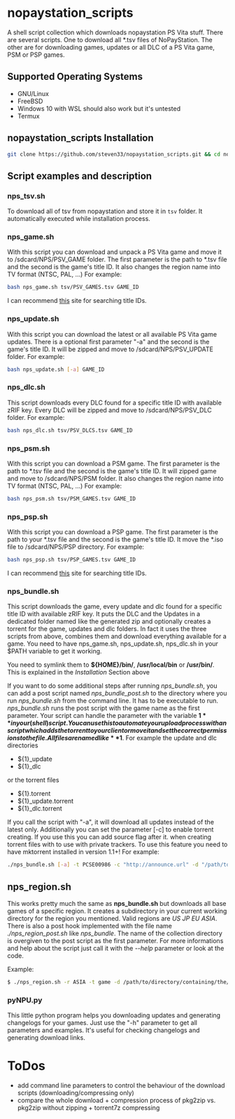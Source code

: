 # nopaystation\_scripts

A shell script collection which downloads nopaystation PS Vita stuff.
There are several scripts. One to download all \*.tsv files of NoPayStation. The other are for downloading games, updates
or all DLC of a PS Vita game, PSM or PSP games.

## Supported Operating Systems
* GNU/Linux
* FreeBSD
* Windows 10 with WSL should also work but it's untested
* Termux

## nopaystation\_scripts Installation

```bash
git clone https://github.com/steven33/nopaystation_scripts.git && cd nopaystation_scripts && bash setup.sh && source ~/.bashrc
```

## Script examples and description 

### nps\_tsv.sh
To download all of tsv from nopaystation and store it in `tsv` folder.
It automatically executed while installation process.

### nps\_game.sh
With this script you can download and unpack a PS Vita game and move it to /sdcard/NPS/PSV_GAME folder.
The first parameter is the path to \*.tsv file and the second is the game's title ID.
It also changes the region name into TV format (NTSC, PAL, ...)
For example:
```bash
bash nps_game.sh tsv/PSV_GAMES.tsv GAME_ID
```
I can recommend [this](http://renascene.com/psv/) site for searching title IDs.

### nps\_update.sh
With this script you can download the latest or all available PS Vita game updates.
There is a optional first parameter "-a" and the second is the game's title ID.
It will be zipped and move to /sdcard/NPS/PSV_UPDATE folder.
For example:
```bash
bash nps_update.sh [-a] GAME_ID
```

### nps\_dlc.sh
This script downloads every DLC found for a specific title ID with available zRIF key.
Every DLC will be zipped and move to /sdcard/NPS/PSV_DLC folder.
For example:
```bash
bash nps_dlc.sh tsv/PSV_DLCS.tsv GAME_ID
```

### nps\_psm.sh
With this script you can download a PSM game.
The first parameter is the path to \*.tsv file and the second is the game's title ID.
It will zipped game and move to /sdcard/NPS/PSM folder.
It also changes the region name into TV format (NTSC, PAL, ...)
For example:
```bash
bash nps_psm.sh tsv/PSM_GAMES.tsv GAME_ID
```

### nps\_psp.sh
With this script you can download a PSP game.
The first parameter is the path to your \*.tsv file and the second is the game's title ID.
It move the \*.iso file to /sdcard/NPS/PSP directory.
For example:
```bash
bash nps_psp.sh tsv/PSP_GAMES.tsv GAME_ID
```
I can recommend [this](http://renascene.com/psp/) site for searching title IDs.

### nps\_bundle.sh
This script downloads the game, every update and dlc found for a specific title ID with available zRIF key.
It puts the DLC and the Updates in a dedicated folder named like the generated zip and optionally creates a torrent for the game,
updates and dlc folders. In fact it uses the three scripts from above, combines them and download everything available for a game.
You need to have nps\_game.sh, nps\_update.sh, nps\_dlc.sh in your $PATH variable to get it working.

You need to symlink them to **${HOME}/bin/**, **/usr/local/bin** or **/usr/bin/**.
This is explained in the *Installation* Section above

If you want to do some additional steps after running *nps_bundle.sh*, you can add a post script named *nps_bundle_post.sh* to the directory where you run *nps_bundle.sh* from the command line.
It has to be executable to run. *nps_bundle.sh* runs the post script with the game name as the first parameter.
Your script can handle the parameter with the variable **$1** in your (shell) script.
You can use this to automate your upload process with an script which adds the torrent to your client or move it and
set the correct permissions to the file.
All files are named like **$1**.
For example the update and dlc directories
* ${1}_update
* ${1}_dlc

or the torrent files
* ${1}.torrent
* ${1}_update.torrent
* ${1}_dlc.torrent

If you call the script with "-a", it will download all updates instead of the latest only. Additionally you can set the parameter [-c]
to enable torrent creating. If you use this you can add source flag after it.
when creating torrent files with to use with private trackers.
To use this feature you need to have mktorrent installed in version 1.1+!
For example:
```bash
./nps_bundle.sh [-a] -t PCSE00986 -c "http://announce.url" -d "/path/to/directory/containing/the/tsv/files" [-c] [<SOURCE FLAG>]
```

## nps\_region.sh
This works pretty much the same as **nps_bundle.sh** but downloads all base games of a specific region.
It creates a subdirectory in your current working directory for the region you mentioned. Valid regions are *US* *JP* *EU* *ASIA*.
There is also a post hook implemented with the file name *./nps_region_post.sh* like *nps\_bundle*. The name of the collection directory
is overgiven to the post script as the first parameter.
For more informations and help about the script just call it with the *--help* parameter or look at the code.

Example:
```bash
$ ./nps_region.sh -r ASIA -t game -d /path/to/directory/containing/the/tsv/files [-c http://announce.url] [-s <SOURCE>] [-a]
```

### pyNPU.py
This little python program helps you downloading updates and generating changelogs for your games.
Just use the "-h" parameter to get all parameters and examples. It's useful for checking changelogs and generating download links.

# ToDos
* add command line parameters to control the behaviour of the download scripts (downloading/compressing only)
* compare the whole download + compression process of pkg2zip vs. pkg2zip without zipping + torrent7z compressing
